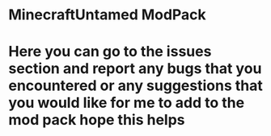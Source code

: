 # MinecraftUntamed ModPack 
# Here you can go to the issues section and report any bugs that you encountered or any suggestions that you would like for me to add to the mod pack hope this helps
